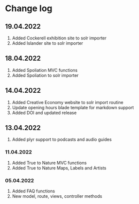 # Change log

## 19.04.2022

1. Added Cockerell exhibition site to solr importer
2. Added Islander site to solr importer

## 18.04.2022
1. Added Spoliation MVC functions
2. Added Spoliation to solr importer

## 14.04.2022

1. Added Creative Economy website to solr import routine
2. Update opening hours blade template for markdown support
3. Added DOI and updated release

## 13.04.2022

1. Added plyr support to podcasts and audio guides

### 11.04.2022

1. Added True to Nature MVC functions
2. Added True to Nature Maps, Labels and Artists
### 05.04.2022

1. Added FAQ functions
2. New model, route, views, controller methods
